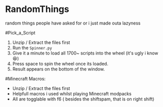 # RandomThings
random things people have asked for or i just made outa lazyness


#Pick_a_Script
 1. Unzip / Extract the files first
 2. Run the `Spinner.py`
 3. Give it a minute to load all 1700~ scripts into the wheel (it's ugly i know 😆)
 4. Press space to spin the wheel once its loaded.
 5. Result appears on the bottom of the window.

#Minecraft Macros:
 - Unzip / Extract the files first
 - Helpfull macros i used whilst playing Minecraft modpacks
 - All are togglable with f6 ( besides the shiftspam, that is on right shift)

